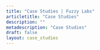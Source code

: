 ```yaml
---
title: "Case Studies | Fuzzy Labs"
articletitle: "Case Studies"
description: ""
metadescription: "Case Studies"
draft: false
layout: case_studies
---
```


